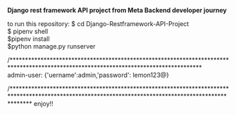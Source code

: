 **Django rest framework API project from Meta Backend developer journey**

to run this repository: 
$ cd Django-Restframework-API-Project                                                                                                                                                                        
$ pipenv shell                                                                                                                                                                                                         
$pipenv install                                                                                
$python manage.py runserver                                                                                                                                                                                   

/**************************************************************************************************************************************                                                                                                     
admin-user: {'uername':admin,'password': lemon123@}                                                                                                                                                                

/******************************************************************************************************************************************************
enjoy!!                                                                                                                                            
